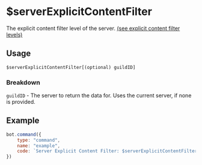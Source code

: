 # $serverExplicitContentFilter
The explicit content filter level of the server. [(see explicit content filter levels)](https://djs-bdscript.gitbook.io/docs/properties/explicit-content-filter-levels)

## Usage
```
$serverExplicitContentFilter[(optional) guildID]
```

### Breakdown
`guildID` - The server to return the data for. Uses the current server, if none is provided.

## Example
```js
bot.command({
    type: "command",
    name: "example",
    code: `Server Explicit Content Filter: $serverExplicitContentFilter`
})
```
